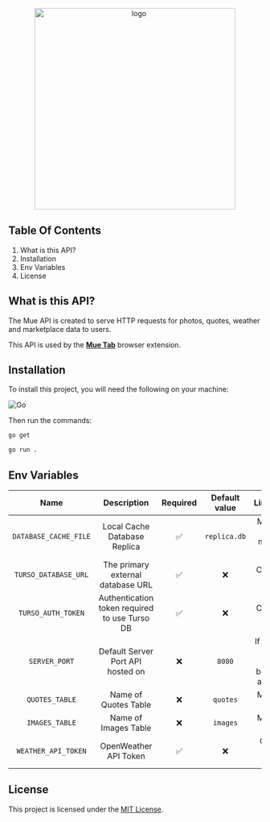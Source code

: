 <p align="center">
  <img src="https://github.com/mue/api/blob/v3/public/assets/images/logo/full/werewolves-logo.png?raw=true" width="400" alt="logo"/>
</p>

## Table Of Contents

1. What is this API?
2. Installation
3. Env Variables
4. License

## What is this API?

The Mue API is created to serve HTTP requests for photos, quotes, weather and marketplace data to users.

This API is used by the **[Mue Tab](https://github.com/mue/mue)** browser extension.

## Installation

To install this project, you will need the following on your machine:

![Go](https://img.shields.io/badge/Go-00ADD8?logo=Go&logoColor=white&style=for-the-badge)

Then run the commands:

```bash
go get

go run .
```

## Env Variables

|         Name          |                  Description                  | Required | Default value |                   Limitations                    |
| :-------------------: | :-------------------------------------------: | :------: | :-----------: | :----------------------------------------------: |
| `DATABASE_CACHE_FILE` |         Local Cache Database Replica          |    ✅    | `replica.db`  |        Must be a string, must end in .db         |
| `TURSO_DATABASE_URL`  |       The primary external database URL       |    ✅    |      ❌       |                 Cannot be empty                  |
|  `TURSO_AUTH_TOKEN`   | Authentication token required to use Turso DB |    ✅    |      ❌       |                 Cannot be empty                  |
|     `SERVER_PORT`     |       Default Server Port API hosted on       |    ❌    |    `8080`     | If set, must be a number between `0` and `65535` |
|    `QUOTES_TABLE`     |             Name of Quotes Table              |    ❌    |   `quotes`    |                 Must be a string                 |
|    `IMAGES_TABLE`     |             Name of Images Table              |    ❌    |   `images`    |                 Must be a string                 |
|  `WEATHER_API_TOKEN`  |             OpenWeather API Token             |    ✅    |      ❌       |              Can't be empty string               |

## License

This project is licensed under the [MIT License](http://opensource.org/licenses/MIT).
